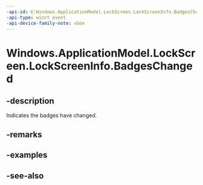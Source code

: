 ```yaml
---
-api-id: E:Windows.ApplicationModel.LockScreen.LockScreenInfo.BadgesChanged
-api-type: winrt event
-api-device-family-note: xbox
---
```


<!-- Event syntax
public event Windows.Foundation.TypedEventHandler BadgesChanged<Windows.ApplicationModel.LockScreen.LockScreenInfo,  object>
-->

# Windows.ApplicationModel.LockScreen.LockScreenInfo.BadgesChanged

## -description
Indicates the badges have changed.

## -remarks

## -examples

## -see-also

